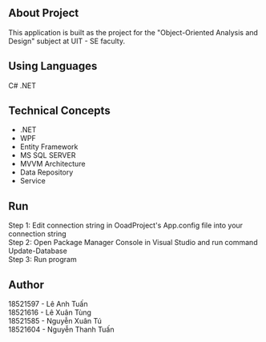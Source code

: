 ## About Project
This application is built as the project for the "Object-Oriented Analysis and Design" subject at UIT - SE faculty.

## Using Languages
C# .NET

## Technical Concepts
- .NET
- WPF
- Entity Framework
- MS SQL SERVER
- MVVM Architecture
- Data Repository
- Service

## Run
Step 1: Edit connection string in OoadProject's App.config file into your connection string<br />
Step 2: Open Package Manager Console in Visual Studio and run command Update-Database<br />
Step 3: Run program


## Author
18521597 - Lê Anh Tuấn<br />
18521616 - Lê Xuân Tùng<br />
18521585 - Nguyễn Xuân Tú<br />
18521604 - Nguyễn Thanh Tuấn<br />
